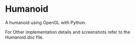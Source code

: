 Humanoid
========

A humanoid using OpenGL with Python.

For Other implementation details and screenshots refer to the Humanoid.doc file.
